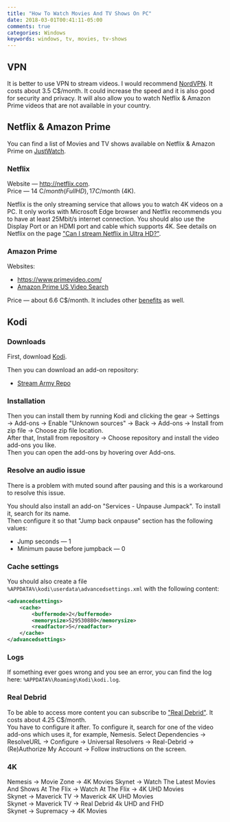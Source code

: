 ```yaml
---
title: "How To Watch Movies And TV Shows On PC"
date: 2018-03-01T00:41:11-05:00
comments: true
categories: Windows
keywords: windows, tv, movies, tv-shows
---
```


## VPN 

It is better to use VPN to stream videos. I would recommend [NordVPN](https://nordvpn.com). It costs about 3.5 C$/month. It could increase the speed and it is also good for security and privacy. It will also allow you to watch Netflix & Amazon Prime videos that are not available in your country.

## Netflix & Amazon Prime

You can find a list of Movies and TV shows available on Netflix & Amazon Prime on [JustWatch](https://www.justwatch.com/).

### Netflix 

Website — http://netflix.com.  
Price — 14 C$/month (FullHD), 17 C$/month (4K).

Netflix is the only streaming service that allows you to watch 4K videos on a PC. It only works with Microsoft Edge browser and Netflix recommends you to have at least 25Mbit/s internet connection. You should also use the Display Port or an HDMI port and cable which supports 4K. See details on Netflix on the page ["Can I stream Netflix in Ultra HD?"](https://help.netflix.com/en/node/13444).

### Amazon Prime

Websites:

* https://www.primevideo.com/
* [Amazon Prime US Video Search](https://www.amazon.com/Amazon-Video/b/ref=topnav_storetab_atv?_encoding=UTF8&node=2858778011)

Price — about 6.6 C$/month. It includes other [benefits](https://www.amazon.com/gp/help/customer/display.html?nodeId=201910360) as well.

## Kodi

### Downloads
First, download [Kodi](https://kodi.tv/).

Then you can download an add-on repository:

* [Stream Army Repo](https://github.com/nemesis668/repository.streamarmy/blob/master/zips/repository.StreamArmy/)

### Installation
Then you can install them by running Kodi and clicking the gear → Settings → Add-ons → Enable "Unknown sources" → Back → Add-ons → Install from zip file → Choose zip file location.  
After that, Install from repository → Choose repository and install the video add-ons you like.  
Then you can open the add-ons by hovering over Add-ons.

### Resolve an audio issue
There is a problem with muted sound after pausing and this is a workaround to resolve this issue.

You should also install an add-on "Services - Unpause Jumpack". To install it, search for its name.  
Then configure it so that "Jump back onpause" section has the following values:

* Jump seconds — 1
* Minimum pause before jumpback — 0

### Cache settings
You should also create a file `%APPDATA%\kodi\userdata\advancedsettings.xml` with the following content:  

```xml
<advancedsettings>
    <cache>
        <buffermode>2</buffermode>
        <memorysize>529530880</memorysize>
        <readfactor>5</readfactor>
    </cache>
</advancedsettings>
```

### Logs
If something ever goes wrong and you see an error, you can find the log here: `%APPDATA%\Roaming\Kodi\kodi.log`.  

### Real Debrid
To be able to access more content you can subscribe to ["Real Debrid"](http://real-debrid.com/?id=2307762). It costs about 4.25 C$/month.  
You have to configure it after. To configure it, search for one of the video add-ons which uses it, for example, Nemesis. Select Dependencies → ResolveURL → Configure → Universal Resolvers → Real-Debrid → (Re)Authorize My Account → Follow instructions on the screen.

### 4K

Nemesis → Movie Zone → 4K Movies
Skynet → Watch The Latest Movies And Shows At The Flix → Watch At The Flix → 4K UHD Movies  
Skynet → Maverick TV → Maverick 4K UHD Movies  
Skynet → Maverick TV → Real Debrid 4k UHD and FHD  
Skynet → Supremacy → 4K Movies  
